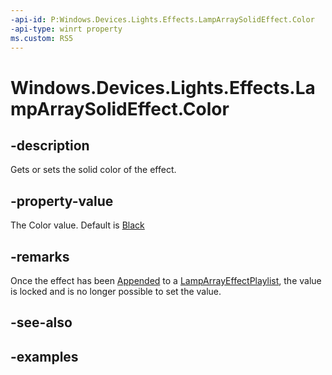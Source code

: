 ```yaml
---
-api-id: P:Windows.Devices.Lights.Effects.LampArraySolidEffect.Color
-api-type: winrt property
ms.custom: RS5
---
```


<!-- Property syntax.
public Color Color { get;  set; }
-->

# Windows.Devices.Lights.Effects.LampArraySolidEffect.Color

## -description
Gets or sets the solid color of the effect.

## -property-value
The Color value. Default is [Black](../windows.ui/colors_black.md)

## -remarks
Once the effect has been [Appended](lamparrayeffectplaylist_append_292269384.md) to a [LampArrayEffectPlaylist](lamparrayeffectplaylist.md), the value is locked and is no longer possible to set the value.

## -see-also

## -examples

